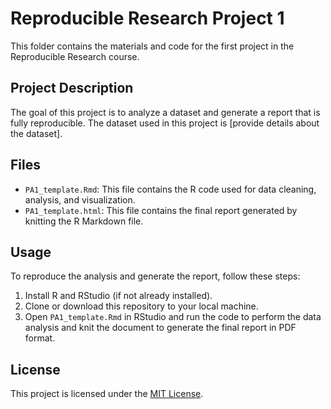 # Reproducible Research Project 1

This folder contains the materials and code for the first project in the
Reproducible Research course.

## Project Description

The goal of this project is to analyze a dataset and generate a report that is
fully reproducible. The dataset used in this project is [provide details about
the dataset].

## Files

-   `PA1_template.Rmd`: This file contains the R code used for data cleaning,
    analysis, and visualization.
-   `PA1_template.html`: This file contains the final report generated by
    knitting the R Markdown file.

## Usage

To reproduce the analysis and generate the report, follow these steps:

1. Install R and RStudio (if not already installed).
2. Clone or download this repository to your local machine.
3. Open `PA1_template.Rmd` in RStudio and run the code to perform the data
   analysis and knit the document to generate the final report in PDF format.

## License

This project is licensed under the [MIT License](LICENSE).

